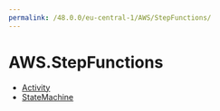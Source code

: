 ```yaml
---
permalink: /48.0.0/eu-central-1/AWS/StepFunctions/
---
```


# AWS.StepFunctions



* [Activity](Activity.md)
* [StateMachine](StateMachine.md)